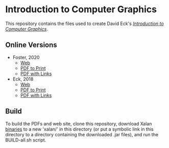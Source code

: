 # Introduction to Computer Graphics

This repository contains the files used to create David Eck's [*Introduction to Computer Graphics*](http://math.hws.edu/graphicsbook/). 

## Online Versions

* Foster, 2020
  * [Web](https://jgfoster.github.io/GraphicsBook/2020/web-site/index.html)
  * [PDF to Print](https://jgfoster.github.io/GraphicsBook/2020/graphicsbook.pdf)
  * [PDF with Links](https://jgfoster.github.io/GraphicsBook/2020/graphicsbook-linked.pdf)
* Eck, 2018
  * [Web](https://jgfoster.github.io/GraphicsBook/1.2/web-site/index.html)
  * [PDF to Print](https://jgfoster.github.io/GraphicsBook/1.2/graphicsbook.pdf)
  * [PDF with Links](https://jgfoster.github.io/GraphicsBook/1.2/graphicsbook-linked.pdf)

## Build

To build the PDFs and web site, clone this repository, download Xalan [binaries](http://www.apache.org/dyn/closer.cgi/xalan/xalan-j) to a new 'xalan/' in this directory (or put a symbolic link in this directory to a directory containing the downloaded .jar files), and run the BUILD-all.sh script. 
